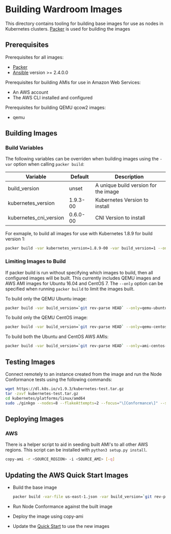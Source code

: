 # Building Wardroom Images

This directory contains tooling for building base images for use as nodes in Kubernetes clusters. [Packer](https://www.packer.io/) is used for building the images

## Prerequisites

Prerequisites for all images:

- [Packer](https://www.packer.io/docs/installation.html)
- [Ansible](http://docs.ansible.com/ansible/latest/intro_installation.html) version >= 2.4.0.0

Prerequisites for building AMIs for use in Amazon Web Services:

- An AWS account
- The AWS CLI installed and configured

Prerequisites for building QEMU qcow2 images:

- qemu

## Building Images

### Build Variables

The following variables can be overriden when building images using the `-var` option when calling `packer build`:

| Variable | Default | Description |
|----------|---------|-------------|
| build_version | unset | A unique build version for the image |
| kubernetes_version | 1.9.3-00 | Kubernetes Version to install |
| kubernetes_cni_version | 0.6.0-00 | CNI Version to install |

For exmaple, to build all images for use with Kubernetes 1.8.9 for build version 1:

```bash
packer build -var kubernetes_version=1.8.9-00 -var build_version=1 --only=qemu-ubuntu-16.04 packer.json
```

### Limiting Images to Build

If packer build is run without specifying which images to build, then all configured images will be built. This currently includes QEMU images and AWS AMI images for Ubuntu 16.04 and CentOS 7. The `--only` option can be specified when running `packer build` to limit the images built.

To build only the QEMU Ubuntu image:

```bash
packer build -var build_version=`git rev-parse HEAD` --only=qemu-ubuntu-16.04 packer.json
```

To build only the QEMU CentOS image:

```bash
packer build -var build_version=`git rev-parse HEAD` --only=qemu-centos-7.4 packer.json
```

To build both the Ubuntu and CentOS AWS AMIs:

```bash
packer build -var build_version=`git rev-parse HEAD` --only=ami-centos-7.4,ami-ubuntu-16.04 packer.json
```

## Testing Images

Connect remotely to an instance created from the image and run the Node Conformance tests using the following commands:

```bash
wget https://dl.k8s.io/v1.9.3/kubernetes-test.tar.gz
tar -zxvf kubernetes-test.tar.gz
cd kubernetes/platforms/linux/amd64
sudo ./ginkgo --nodes=8 --flakeAttempts=2 --focus="\[Conformance\]" --skip="\[Flaky\]|\[Serial\]" ./e2e_node.test -- --k8s-bin-dir=/usr/bin
```

## Deploying Images

### AWS

There is a helper script to aid in seeding built AMI's to all other AWS regions. This script can be installed with `python3 setup.py install`.

```bash
copy-ami -r <SOURCE_REGION> -i <SOURCE_AMI> [-q]
```

## Updating the AWS Quick Start Images

- Build the base image

    ```bash
    packer build -var-file us-east-1.json -var build_version=`git rev-parse HEAD` --only=ami-ubuntu-16.04 packer.json
    ```
- Run Node Conformance against the built image
- Deploy the image using copy-ami
- Update the [Quick Start](https://github.com/heptio/aws-quickstart) to use the new images